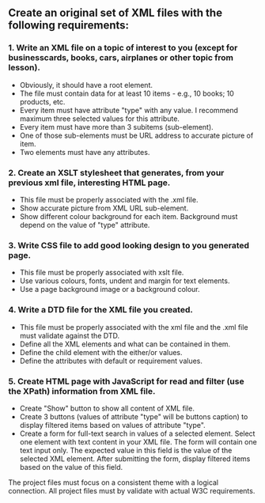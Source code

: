 ## Create an original set of XML files with the following requirements: ##

 ### 1. Write an XML file on a topic of interest to you (except for businesscards, books, cars, airplanes or other topic from lesson). ###

- Obviously, it should have a root element.
- The file must contain data for at least 10 items - e.g., 10 books; 10 products, etc.
- Every item must have attribute "type" with any value. I recommend maximum three selected values for this attribute.
- Every item must have more than 3 subitems (sub-element).
- One of those sub-elements must be URL address to accurate picture of item.
- Two elements must have any attributes.

### 2. Create an XSLT stylesheet that generates, from your previous xml file, interesting HTML page. ###

- This file must be properly associated with the .xml file.
- Show accurate picture from XML URL sub-element.
- Show different colour background for each item. Background must depend on the value of "type" attribute. 

### 3. Write CSS file to add good looking design to you generated page. ###

- This file must be properly associated with xslt file.
- Use various colours, fonts, undent and margin for text elements.
- Use a page background image or a background colour.

### 4. Write a DTD file for the XML file you created. ###

- This file must be properly associated with the xml file and the .xml file must validate against the DTD.
- Define all the XML elements and what can be contained in them.
- Define the child element with the either/or values.
- Define the attributes with default or requirement values.

### 5. Create HTML page with JavaScript for read and filter (use the XPath) information from XML file. ###

- Create "Show" button to show all content of XML file.
- Create 3 buttons (values of attribute "type" will be buttons caption) to display filtered items based on values of attribute "type".
- Create a form for full-text search in values of a selected element. Select one element with text content in your XML file. The form will contain one text input only.
  The expected value in this field is the value of the selected XML element. After submitting the form, display filtered items based on the value of this field. 

The project files must focus on a consistent theme with a logical connection. All project files must by validate with actual W3C requirements.
